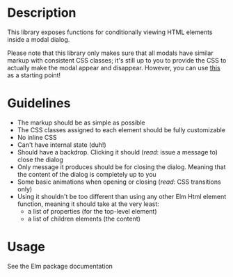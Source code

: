 # Description
This library exposes functions for conditionally viewing HTML elements
inside a modal dialog.

Please note that this library only makes sure that all modals have similar
markup with consistent CSS classes; it's still up to you to provide the CSS
to actually make the modal appear and disappear. However, you can use
[this](src/modal.css) as a starting point!

# Guidelines
- The markup should be as simple as possible
- The CSS classes assigned to each element should be fully customizable
- No inline CSS
- Can't have internal state (duh!)
- Should have a backdrop. Clicking it should (*read*: issue a message to) close the dialog
- Only message it produces should be for closing the dialog. Meaning that the content of the dialog is completely up to you
- Some basic animations when opening or closing (*read*: CSS transitions only)
- Using it shouldn't be too different than using any other Elm Html element function, meaning it should take at the very least:
    - a list of properties (for the top-level element)
    - a list of children elements (the content)

# Usage
See the Elm package documentation
